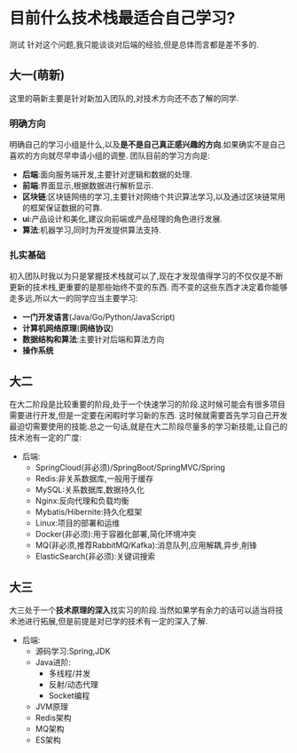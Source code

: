 # 目前什么技术栈最适合自己学习?
测试 
针对这个问题,我只能谈谈对后端的经验,但是总体而言都是差不多的.
## 大一(萌新)
这里的萌新主要是针对新加入团队的,对技术方向还不态了解的同学.
### 明确方向
明确自己的学习小组是什么,以及**是不是自己真正感兴趣的方向**.如果确实不是自己喜欢的方向就尽早申请小组的调整.
团队目前的学习方向是:
* **后端**:面向服务端开发,主要针对逻辑和数据的处理.
* **前端**:界面显示,根据数据进行解析显示.
* **区块链**:区块链网络的学习,主要针对网络个共识算法学习,以及通过区块链常用的框架保证数据的可靠.
* **ui**:产品设计和美化,建议向前端或产品经理的角色进行发展.
* **算法**:机器学习,同时为开发提供算法支持.
### 扎实基础
初入团队时我以为只是掌握技术栈就可以了,现在才发现值得学习的不仅仅是不断更新的技术栈,更重要的是那些始终不变的东西.
而不变的这些东西才决定着你能够走多远,所以大一的同学应当主要学习:
* **一门开发语言**(Java/Go/Python/JavaScript)
* **计算机网络原理**(**网络协议**)
* **数据结构和算法**:主要针对后端和算法方向
* **操作系统**
## 大二
在大二阶段是比较重要的阶段,处于一个快速学习的阶段.这时候可能会有很多项目需要进行开发,但是一定要在闲暇时学习新的东西.
这时候就需要首先学习自己开发最迫切需要使用的技能.总之一句话,就是在大二阶段尽量多的学习新技能,让自己的技术池有一定的广度:
* 后端:
    * SpringCloud(非必须)/SpringBoot/SpringMVC/Spring
    * Redis:非关系数据库,一般用于缓存
    * MySQL:关系数据库,数据持久化
    * Nginx:反向代理和负载均衡
    * Mybatis/Hibernite:持久化框架
    * Linux:项目的部署和运维
    * Docker(非必须):用于容器化部署,简化环境冲突
    * MQ(非必须,推荐RabbitMQ/Kafka):消息队列,应用解耦,异步,削锋
    * ElasticSearch(非必须):关键词搜索
## 大三
大三处于一个**技术原理的深入**找实习的阶段.当然如果学有余力的话可以适当将技术池进行拓展,但是前提是对已学的技术有一定的深入了解.
* 后端:
    * 源码学习:Spring,JDK
    * Java进阶:
        * 多线程/并发
        * 反射/动态代理
        * Socket编程
    * JVM原理
    * Redis架构
    * MQ架构
    * ES架构
    